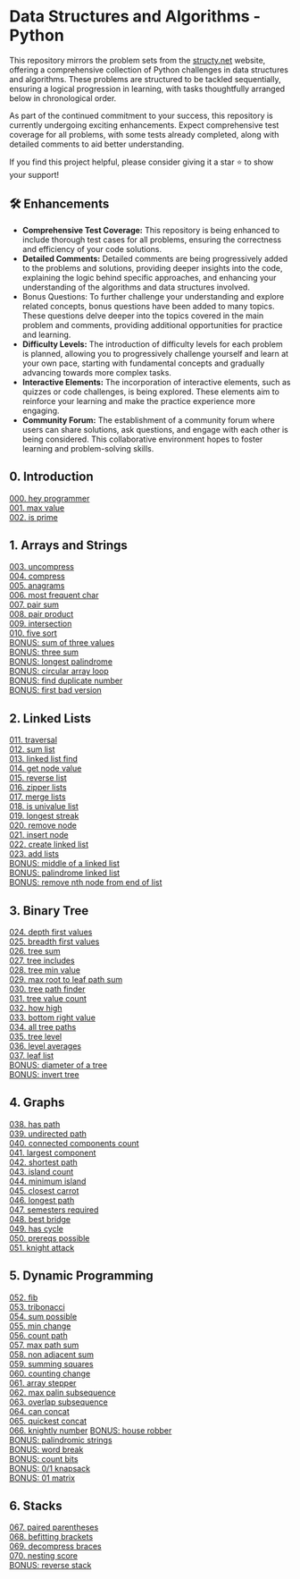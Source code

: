 # Data Structures and Algorithms - Python

This repository mirrors the problem sets from the [structy.net](https://structy.net/) website, offering a comprehensive collection of Python challenges in data structures and algorithms. These problems are structured to be tackled sequentially, ensuring a logical progression in learning, with tasks thoughtfully arranged below in chronological order. 

As part of the continued commitment to your success, this repository is currently undergoing exciting enhancements. Expect comprehensive test coverage for all problems, with some tests already completed, along with detailed comments to aid better understanding. 

If you find this project helpful, please consider giving it a star ⭐ to show your support!

## :hammer_and_wrench: Enhancements

* **Comprehensive Test Coverage:** This repository is being enhanced to include thorough test cases for all problems, ensuring the correctness and efficiency of your code solutions.
* **Detailed Comments:** Detailed comments are being progressively added to the problems and solutions, providing deeper insights into the code, explaining the logic behind specific approaches, and enhancing your understanding of the algorithms and data structures involved.
* Bonus Questions: To further challenge your understanding and explore related concepts, bonus questions have been added to many topics. These questions delve deeper into the topics covered in the main problem and comments, providing additional opportunities for practice and learning.
* **Difficulty Levels:** The introduction of difficulty levels for each problem is planned, allowing you to progressively challenge yourself and learn at your own pace, starting with fundamental concepts and gradually advancing towards more complex tasks.
* **Interactive Elements:** The incorporation of interactive elements, such as quizzes or code challenges, is being explored. These elements aim to reinforce your learning and make the practice experience more engaging.
* **Community Forum:** The establishment of a community forum where users can share solutions, ask questions, and engage with each other is being considered. This collaborative environment hopes to foster learning and problem-solving skills. 


## 0. Introduction

[000. hey programmer](https://github.com/MoigeMatino/structy.net/tree/main/introduction/hey_programmer)   
[001. max value](https://github.com/MoigeMatino/structy.net/tree/main/introduction/max_value)  
[002. is prime](https://github.com/MoigeMatino/structy.net/tree/main/introduction/is_prime)  

## 1. Arrays and Strings 

[003. uncompress](https://github.com/MoigeMatino/structy.net/tree/main/arrays_and_strings/uncompress)   
[004. compress](https://github.com/MoigeMatino/structy.net/tree/main/arrays_and_strings/compress)   
[005. anagrams](https://github.com/MoigeMatino/structy.net/tree/main/arrays_and_strings/anagrams)   
[006. most frequent char](https://github.com/MoigeMatino/structy.net/tree/main/arrays_and_strings/most_frequent_char)  
[007. pair sum](https://github.com/MoigeMatino/structy.net/tree/main/arrays_and_strings/pair_sum)    
[008. pair product](https://github.com/MoigeMatino/structy.net/tree/main/arrays_and_strings/pair_product)       
[009. intersection](https://github.com/MoigeMatino/structy.net/tree/main/arrays_and_strings/intersection)  
[010. five sort](https://github.com/MoigeMatino/structy.net/tree/main/arrays_and_strings/five_sort)  
[BONUS: sum of three values](https://github.com/MoigeMatino/Data-Structures-Algorithms-Python/tree/main/arrays_and_strings/sum_of_three_values)  
[BONUS: three sum](https://github.com/MoigeMatino/Data-Structures-Algorithms-Python/tree/main/arrays_and_strings/three_sum)  
[BONUS: longest palindrome](https://github.com/MoigeMatino/Data-Structures-Algorithms-Python/tree/main/arrays_and_strings/longest_palindrome)  
[BONUS: circular array loop](https://github.com/MoigeMatino/data-structures-algorithms-python/tree/main/arrays_and_strings/circular_arrray_loop)  
[BONUS: find duplicate number](https://github.com/MoigeMatino/data-structures-algorithms-python/tree/main/arrays_and_strings/find_duplicate_number)  
[BONUS: first bad version](https://github.com/MoigeMatino/data-structures-algorithms-python/tree/main/arrays_and_strings/first_bad_version)  

## 2. Linked Lists 

[011. traversal](https://github.com/MoigeMatino/structy.net/tree/main/linked_lists/traversal)  
[012. sum list](https://github.com/MoigeMatino/structy.net/tree/main/linked_lists/sum_list)  
[013. linked list find](https://github.com/MoigeMatino/structy.net/tree/main/linked_lists/linked_list_find)  
[014. get node value](https://github.com/MoigeMatino/structy.net/tree/main/linked_lists/get_node_value)  
[015. reverse list](https://github.com/MoigeMatino/structy.net/tree/main/linked_lists/reverse_linked_list)  
[016. zipper lists](https://github.com/MoigeMatino/structy.net/tree/main/linked_lists/zipper_lists)    
[017. merge lists](https://github.com/MoigeMatino/structy.net/tree/main/linked_lists/merge_lists)  
[018. is univalue list](https://github.com/MoigeMatino/structy.net/tree/main/linked_lists/is_univalue_list)  
[019. longest streak](https://github.com/MoigeMatino/structy.net/tree/main/linked_lists/longest_streak)  
[020. remove node](https://github.com/MoigeMatino/structy.net/tree/main/linked_lists/remove_node)  
[021. insert node](https://github.com/MoigeMatino/structy.net/tree/main/linked_lists/insert_node)    
[022. create linked list](https://github.com/MoigeMatino/structy.net/tree/main/linked_lists/create_linked_list)    
[023. add lists](https://github.com/MoigeMatino/structy.net/tree/main/linked_lists/add_linked_lists)   
[BONUS: middle of a linked list](https://github.com/MoigeMatino/data-structures-algorithms-python/tree/main/linked_lists/linked_list_middle)  
[BONUS: palindrome linked list](https://github.com/MoigeMatino/data-structures-algorithms-python/tree/main/linked_lists/palindrome_linked_list)  
[BONUS: remove nth node from end of list](https://github.com/MoigeMatino/data-structures-algorithms-python/tree/main/linked_lists/remove_nth_node)  

## 3. Binary Tree 

[024. depth first values](https://github.com/MoigeMatino/structy.net/tree/main/binary_tree/depth_first_values)  
[025. breadth first values](https://github.com/MoigeMatino/structy.net/tree/main/binary_tree/breadth_first_values)  
[026. tree sum](https://github.com/MoigeMatino/structy.net/tree/main/binary_tree/tree_sum)  
[027. tree includes](https://github.com/MoigeMatino/structy.net/tree/main/binary_tree/tree_includes)  
[028. tree min value](https://github.com/MoigeMatino/structy.net/tree/main/binary_tree/tree_min_value)  
[029. max root to leaf path sum](https://github.com/MoigeMatino/structy.net/tree/main/binary_tree/max_path_root_sum)  
[030. tree path finder](https://github.com/MoigeMatino/structy.net/tree/main/binary_tree/tree_path_finder)  
[031. tree value count](https://github.com/MoigeMatino/structy.net/tree/main/binary_tree/tree_value_count)  
[032. how high](https://github.com/MoigeMatino/structy.net/tree/main/binary_tree/how_high)  
[033. bottom right value](https://github.com/MoigeMatino/structy.net/tree/main/binary_tree/bottom_right_value)   
[034. all tree paths](https://github.com/MoigeMatino/structy.net/tree/main/binary_tree/all_tree_paths)  
[035. tree level](https://github.com/MoigeMatino/structy.net/tree/main/binary_tree/tree_levels)  
[036. level averages](https://github.com/MoigeMatino/structy.net/tree/main/binary_tree/level_averages)  
[037. leaf list](https://github.com/MoigeMatino/structy.net/edit/main/binary_tree/leaf_list)  
[BONUS: diameter of a tree](https://github.com/MoigeMatino/data-structures-algorithms-python/tree/main/binary_tree/diameter_of_tree)  
[BONUS: invert tree](https://github.com/MoigeMatino/data-structures-algorithms-python/tree/main/binary_tree/invert_tree)  

## 4. Graphs

[038. has path](https://github.com/MoigeMatino/data-structures-algorithms-structy/tree/main/graphs/has_path)  
[039. undirected path](https://github.com/MoigeMatino/data-structures-algorithms-structy/tree/main/graphs/undirected_path)  
[040. connected components count](https://github.com/MoigeMatino/data-structures-algorithms-structy/tree/main/graphs/connected_components)  
[041. largest component](https://github.com/MoigeMatino/data-structures-algorithms-structy/tree/main/graphs/largest_component)  
[042. shortest path](https://github.com/MoigeMatino/data-structures-algorithms-structy/tree/main/graphs/shortest_path)    
[043. island count](https://github.com/MoigeMatino/data-structures-algorithms-structy/tree/main/graphs/island_count)  
[044. minimum island](https://github.com/MoigeMatino/data-structures-algorithms-structy/tree/main/graphs/minimum_island)  
[045. closest carrot](https://github.com/MoigeMatino/data-structures-algorithms-structy/tree/main/graphs/closest_carrot)  
[046. longest path](https://github.com/MoigeMatino/data-structures-algorithms-structy/tree/main/graphs/longest_path)  
[047. semesters required](https://github.com/MoigeMatino/data-structures-algorithms-structy/tree/main/graphs/semesters_required)  
[048. best bridge](https://github.com/MoigeMatino/data-structures-algorithms-structy/tree/main/graphs/best_bridge)  
[049. has cycle](https://github.com/MoigeMatino/data-structures-algorithms-structy/tree/main/graphs/has_cycle)  
[050. prereqs possible](https://github.com/MoigeMatino/data-structures-algorithms-structy/tree/main/graphs/prereqs_available)  
[051. knight attack](https://github.com/MoigeMatino/data-structures-algorithms-structy/tree/main/graphs/knight_attack)  

## 5. Dynamic Programming 

[052. fib](https://github.com/MoigeMatino/data-structures-algorithms-structy/tree/main/dynamic_programming/fib)  
[053. tribonacci](https://github.com/MoigeMatino/data-structures-algorithms-structy/tree/main/dynamic_programming/tribonacci)  
[054. sum possible](https://github.com/MoigeMatino/data-structures-algorithms-structy/tree/main/dynamic_programming/sum_possible)  
[055. min change](https://github.com/MoigeMatino/data-structures-algorithms-structy/tree/main/dynamic_programming/min_change)  
[056. count path](https://github.com/MoigeMatino/data-structures-algorithms-structy/blob/main/dynamic_programming/count_paths)  
[057. max path sum](https://github.com/MoigeMatino/data-structures-algorithms-structy/tree/main/dynamic_programming/max_path_sum)  
[058. non adjacent sum](https://github.com/MoigeMatino/Data-Structures-Algorithms-Python/tree/main/dynamic_programming/non_adjacent_sum)  
[059. summing squares](https://github.com/MoigeMatino/data-structures-algorithms-structy/tree/main/dynamic_programming/summing_squares)    
[060. counting change](https://github.com/MoigeMatino/data-structures-algorithms-structy/tree/main/dynamic_programming/counting_change)    
[061. array stepper](https://github.com/MoigeMatino/data-structures-algorithms-structy/tree/main/dynamic_programming/array_stepper)    
[062. max palin subsequence](https://github.com/MoigeMatino/data-structures-algorithms-structy/tree/main/dynamic_programming/max_palin_subsequence)  
[063. overlap subsequence](https://github.com/MoigeMatino/data-structures-algorithms-structy/tree/main/dynamic_programming/overlap_subsequence)     
[064. can concat](https://github.com/MoigeMatino/data-structures-algorithms-structy/tree/main/dynamic_programming/can_concat)      
[065. quickest concat](https://github.com/MoigeMatino/data-structures-algorithms-structy/tree/main/dynamic_programming/quickest_concat)  
[066. knightly number](https://github.com/MoigeMatino/data-structures-algorithms-structy/tree/main/dynamic_programming/knightly_number) 
[BONUS: house robber](https://github.com/MoigeMatino/Data-Structures-Algorithms-Python/tree/main/dynamic_programming/house_robber)  
[BONUS: palindromic strings](https://github.com/MoigeMatino/Data-Structures-Algorithms-Python/tree/main/dynamic_programming/palindromic_substrings)  
[BONUS: word break](https://github.com/MoigeMatino/Data-Structures-Algorithms-Python/tree/main/dynamic_programming/word_break)  
[BONUS: count bits](https://github.com/MoigeMatino/Data-Structures-Algorithms-Python/tree/main/dynamic_programming/count_bits)  
[BONUS: 0/1 knapsack](https://github.com/MoigeMatino/Data-Structures-Algorithms-Python/tree/main/dynamic_programming/01_knapsack)  
[BONUS: 01 matrix](https://github.com/MoigeMatino/Data-Structures-Algorithms-Python/tree/main/dynamic_programming/01_matrix)  

## 6. Stacks 
[067. paired parentheses](https://github.com/MoigeMatino/Data-Structures-Algorithms-Python/tree/main/stacks/paired_parentheses)  
[068. befitting brackets](https://github.com/MoigeMatino/Data-Structures-Algorithms-Python/tree/main/stacks/befitting_brackets)  
[069. decompress braces](https://github.com/MoigeMatino/Data-Structures-Algorithms-Python/tree/main/stacks/decompress_braces)  
[070. nesting score](https://github.com/MoigeMatino/Data-Structures-Algorithms-Python/tree/main/stacks/nesting_score)  
[BONUS: reverse stack](https://github.com/MoigeMatino/Data-Structures-Algorithms-Python/tree/main/stacks/reverse_stack)  



